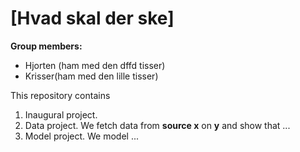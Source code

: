 # \[Hvad skal der ske\]

**Group members:**
- Hjorten (ham med den dffd tisser)
- Krisser(ham med den lille tisser)

This repository contains  
1. Inaugural project. 
2. Data project. We fetch data from **source x** on **y** and show that ...
3. Model project. We model ...

